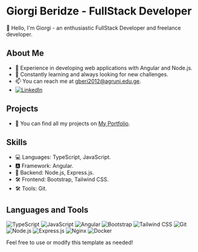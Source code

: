 # Giorgi Beridze - FullStack Developer

👋 Hello, I'm Giorgi - an enthusiastic FullStack Developer and freelance developer.

## About Me

- 💼 Experience in developing web applications with Angular and Node.js.
- 🌱 Constantly learning and always looking for new challenges.
- 📫 You can reach me at [gberi2012@agruni.edu.ge](mailto:gberi2012@agruni.edu.ge).
- [![LinkedIn](https://img.shields.io/badge/-LinkedIn-0077B5?logo=linkedin&logoColor=white&style=flat)](https://www.linkedin.com/in/giorgi-beridze-427902238/)

## Projects

- 🚀 You can find all my projects on [My Portfolio](https://portfolio-spa-beige.vercel.app/home).

## Skills

- 💻 Languages: TypeScript, JavaScript.
- 🅰️ Framework: Angular.
- 🚀 Backend: Node.js, Express.js.
- 🛠️ Frontend: Bootstrap, Tailwind CSS.
- 🛠️ Tools: Git.


## Languages and Tools

![TypeScript](https://img.shields.io/badge/-TypeScript-3178C6?logo=typescript&logoColor=white&style=flat)
![JavaScript](https://img.shields.io/badge/-JavaScript-F7DF1E?logo=javascript&logoColor=black&style=flat)
![Angular](https://img.shields.io/badge/-Angular-DD0031?logo=angular&logoColor=white&style=flat)
![Bootstrap](https://img.shields.io/badge/-Bootstrap-563D7C?logo=bootstrap&logoColor=white&style=flat)
![Tailwind CSS](https://img.shields.io/badge/-Tailwind%20CSS-38B2AC?logo=tailwind-css&logoColor=white&style=flat)
![Git](https://img.shields.io/badge/-Git-F05032?logo=git&logoColor=white&style=flat)
![Node.js](https://img.shields.io/badge/-Node.js-339933?logo=node.js&logoColor=white&style=flat)
![Express.js](https://img.shields.io/badge/-Express.js-000000?logo=express&logoColor=white&style=flat)
![Nginx](https://img.shields.io/badge/-Nginx-009639?logo=nginx&logoColor=white&style=flat)
![Docker](https://img.shields.io/badge/-Docker-2496ED?logo=docker&logoColor=white&style=flat)


Feel free to use or modify this template as needed!
